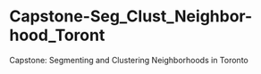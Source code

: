 # Capstone-Seg_Clust_Neighbor-hood_Toront
Capstone: Segmenting and Clustering Neighborhoods in Toronto
